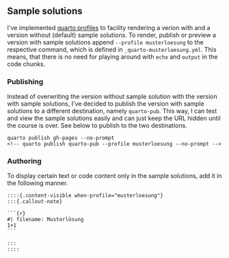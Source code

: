 

## Sample solutions

I've implemented [quarto profiles](https://quarto.org/docs/projects/profiles.html) to facility rendering a verion with and a version without (default) sample solutions. To render, publish or preview a version with sample solutions append `--profile musterloesung` to the respective command, which is defined in `_quarto-musterloesung.yml`. This means, that there is no need for playing around with `echo` and `output` in the code chunks.


### Publishing 

Instead of overwriting the version without sample solution with the version with sample solutions, I've decided to publish the version with sample solutions to a different destination, namely `quarto-pub`. This way, I can test and view the sample solutions easily and can just keep the URL hidden until the course is over. See below to publish to the two destinations.


```
quarto publish gh-pages --no-prompt
<!-- quarto publish quarto-pub --profile musterloesung --no-prompt -->
```

### Authoring

To display certain text or code content only in the sample solutions, add it in the following manner. 

````
::::{.content-visible when-profile="musterloesung"}
:::{.callout-note}

```{r}
#| filename: Musterlösung
1+1
```

:::
::::

````
